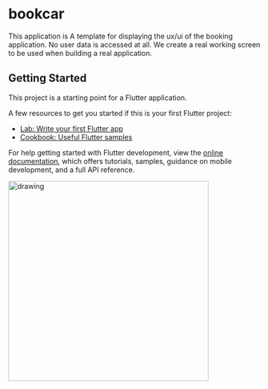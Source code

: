 # bookcar

This application is A template for displaying the ux/ui of the booking application. No user data is accessed at all.
We create a real working screen to be used when building a real application.

## Getting Started

This project is a starting point for a Flutter application.

A few resources to get you started if this is your first Flutter project:

- [Lab: Write your first Flutter app](https://docs.flutter.dev/get-started/codelab)
- [Cookbook: Useful Flutter samples](https://docs.flutter.dev/cookbook)

For help getting started with Flutter development, view the
[online documentation](https://docs.flutter.dev/), which offers tutorials,
samples, guidance on mobile development, and a full API reference.


<!-- ![](https://user-images.githubusercontent.com/103012749/211511683-da1ec171-6034-4177-8944-f9a488f2dc22.png) -->


<img src="https://user-images.githubusercontent.com/103012749/211511683-da1ec171-6034-4177-8944-f9a488f2dc22.png" alt="drawing" width="400"/>